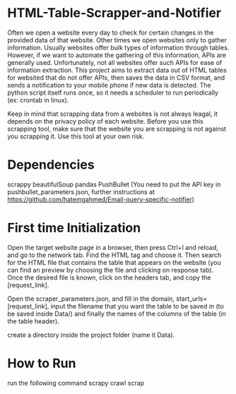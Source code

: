 # HTML-Table-Scrapper-and-Notifier
Often we open a website every day to check for certain changes in the provided data of that website. Other times we open websites only to gather information. Usually websites offer bulk types of information through tables. However, if we want to automate the gathering of this information, APIs are generally used. Unfortunately, not all websites offer such APIs for ease of information extraction. This project aims to extract data out of HTML tables for websited that do not offer APIs, then saves the data in CSV format, and sends a notification to your mobile phone if new data is detected. The python script itself runs once, so it needs a scheduler to run periodically (ex: crontab in linux).

Keep in mind that scrapping data from a websites is not always leagal, it depends on the privacy policy of each website. Before you use this scrapping tool, make sure that the website you are scrapping is not against you scrapping it. Use this tool at your own risk.

# Dependencies
scrappy
beautifulSoup
pandas
PushBullet (You need to put the API key in pushbullet_parameters.json, further instructions at https://github.com/hatemgahmed/Email-query-specific-notifier)

# First time Initialization
Open the target website page in a browser, then press Ctrl+I and reload, and go to the network tab. Find the HTML tag and choose it. Then search for the HTML file that contains the table that appears on the website (you can find an preview by choosing the file and clicking on response tab). Once the desired file is known, click on the headers tab, and copy the [request_link].

Open the scraper_parameters.json, and fill in the domain, start_urls=[request_link], input the filename that you want the table to be saved in (to be saved inside Data/) and finally the names of the columns of the table (in the table header).

create a directory inside the project folder (name it Data).

# How to Run
run the following command
scrapy crawl scrap
